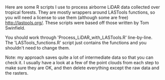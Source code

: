 Here are some R scripts I use to process airborne LiDAR data collected over tropical forests. They are mostly wrappers around LASTools functions, so you will need a license to use them (although some are free) http://lastools.org/. These scripts were based off those written by Tom Swinfield. 

You should work through 'Process_LiDAR_with_LASTools.R' line-by-line. The 'LASTools_functions.R' script just contains the functions and you shouldn't need to change them. 

Note: my approach saves quite a lot of intermediate data so that you can check it. I usually have a look at a few of the point clouds from each step to make sure they are OK, and then delete everything except the raw data and the rasters. 
